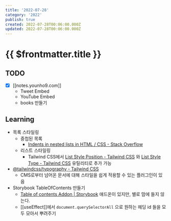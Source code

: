 ```yaml
---
title: '2022-07-28'
category: '2022'
publish: true
created: 2022-07-28T00:06:00.000Z
updated: 2022-07-28T00:06:00.000Z
---
```


# {{ $frontmatter.title }}

## TODO

- [x] [[notes.younho9.com]]
  - Tweet Embed
  - YouTube Embed
  - books 만들기

## Learning

- 목록 스타일링
  - 중첩된 목록
    - [Indents in nested lists in HTML / CSS - Stack Overflow](https://stackoverflow.com/questions/9473328/indents-in-nested-lists-in-html-css)
  - 리스트 스타일링
    - Tailwind CSS에서 [List Style Position - Tailwind CSS](https://tailwindcss.com/docs/list-style-position) 와 [List Style Type - Tailwind CSS](https://tailwindcss.com/docs/list-style-type) 유틸리티로 추가 가능
- [@tailwindcss/typography - Tailwind CSS](https://tailwindcss.com/docs/typography-plugin)
  - CMS로부터 넘어온 문서에 대해 스타일을 쉽게 적용할 수 있는 플러그인이 있음
- Storybook TableOfContents 만들기
  - [Table of contents Addon | Storybook](https://storybook.js.org/addons/storybook-docs-toc/) 애드온이 있지만, 별로 맘에 들지 않는다.
  - [[useEffect]]에서 `document.querySelectorAll` 으로 원하는 헤딩 id 들을 모두 모아서 뿌려주기
